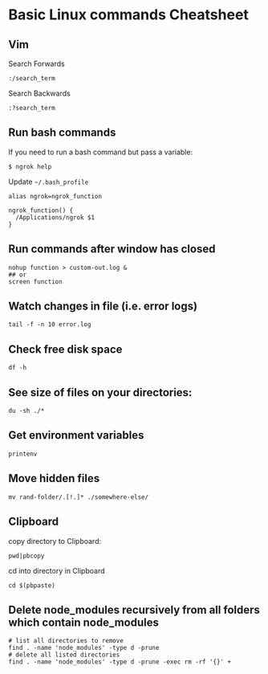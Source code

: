 # Basic Linux commands Cheatsheet

## Vim

Search Forwards
```
:/search_term
```
Search Backwards
```
:?search_term
```
## Run bash commands

If you need to run a bash command but pass a variable:

```
$ ngrok help
```

Update `~/.bash_profile`

```
alias ngrok=ngrok_function

ngrok_function() {
  /Applications/ngrok $1
}
```

## Run commands after window has closed
```
nohup function > custom-out.log &
## or 
screen function
```
## Watch changes in file (i.e. error logs)
```
tail -f -n 10 error.log
```

## Check free disk space
```
df -h
```

## See size of files on your directories:
```
du -sh ./*
```

## Get environment variables
```
printenv
```
## Move hidden files
```
mv rand-folder/.[!.]* ./somewhere-else/
```

## Clipboard
copy directory to Clipboard:
```
pwd|pbcopy
```
cd into directory in Clipboard
```
cd $(pbpaste)
```

## Delete node_modules recursively from all folders which contain node_modules

```
# list all directories to remove
find . -name 'node_modules' -type d -prune
# delete all listed directories
find . -name 'node_modules' -type d -prune -exec rm -rf '{}' +
```
